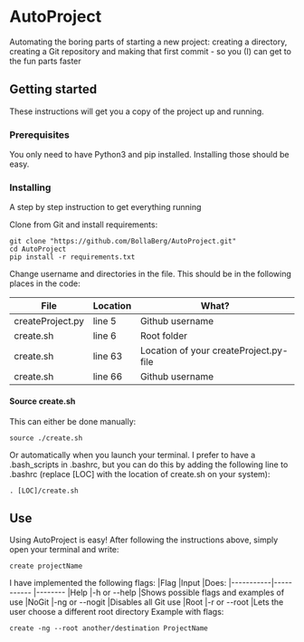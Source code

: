 # AutoProject
Automating the boring parts of starting a new project: creating a directory, creating a Git repository and making that first commit - so you (I) can get to the fun parts faster

## Getting started
These instructions will get you a copy of the project up and running.

### Prerequisites
You only need to have Python3 and pip installed. Installing those should be easy.


### Installing
A step by step instruction to get everything running

Clone from Git and install requirements:
```
git clone "https://github.com/BollaBerg/AutoProject.git"
cd AutoProject
pip install -r requirements.txt
```

Change username and directories in the file. This should be in the following places in the code:

| File              | Location | What? |
|--------           |----------|-------|
|createProject.py   |line 5    |Github username
|create.sh          |line 6    |Root folder
|create.sh          |line 63   |Location of your createProject.py-file
|create.sh          |line 66   |Github username

#### Source create.sh
This can either be done manually:
```
source ./create.sh
```
Or automatically when you launch your terminal. I prefer to have a .bash_scripts in .bashrc, but you can do this by adding the following line to .bashrc (replace [LOC] with the location of create.sh on your system):
```
. [LOC]/create.sh
```

## Use
Using AutoProject is easy! After following the instructions above, simply open your terminal and write:
```
create projectName
```

I have implemented the following flags:
|Flag       |Input          |Does:
|-----------|-----------    |--------
|Help       |-h or --help   |Shows possible flags and examples of use
|NoGit      |-ng or --nogit |Disables all Git use
|Root       |-r or --root   |Lets the user choose a different root directory
Example with flags:
```
create -ng --root another/destination ProjectName
```